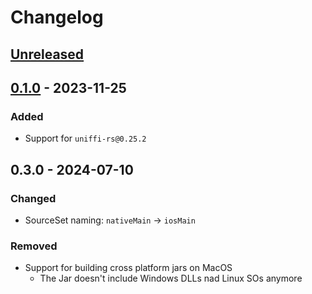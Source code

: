 # Changelog

## [Unreleased](https://gitlab.com/trixnity/uniffi-kotlin-multiplatform-bindings/compare/v0.1.0...HEAD)

## [0.1.0](https://gitlab.com/trixnity/uniffi-kotlin-multiplatform-bindings/-/tags/v0.1.0) - 2023-11-25

### Added

- Support for `uniffi-rs@0.25.2`

## 0.3.0 - 2024-07-10

### Changed

- SourceSet naming: `nativeMain` -> `iosMain`

### Removed

- Support for building cross platform jars on MacOS
    - The Jar doesn't include Windows DLLs nad Linux SOs anymore

